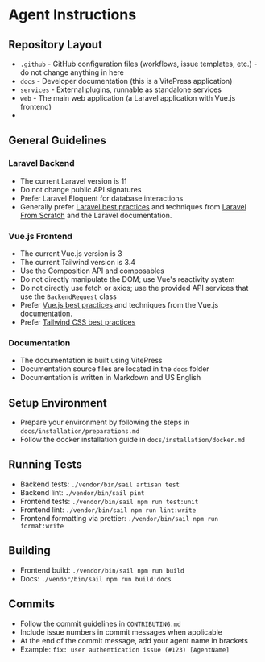 # Agent Instructions

## Repository Layout
- `.github` - GitHub configuration files (workflows, issue templates, etc.) - do not change anything in here
- `docs` - Developer documentation (this is a VitePress application)
- `services` - External plugins, runnable as standalone services
- `web` - The main web application (a Laravel application with Vue.js frontend)
- 
## General Guidelines

### Laravel Backend
- The current Laravel version is 11
- Do not change public API signatures
- Prefer Laravel Eloquent for database interactions
- Generally prefer [Laravel best practices](https://github.com/alexeymezenin/laravel-best-practices) and
  techniques from [Laravel From Scratch](https://laracasts.com/series/laravel-8-from-scratch) and the Laravel documentation.

### Vue.js Frontend
- The current Vue.js version is 3
- The current Tailwind version is 3.4
- Use the Composition API and composables
- Do not directly manipulate the DOM; use Vue's reactivity system
- Do not directly use fetch or axios; use the provided API services that use the `BackendRequest` class
- Prefer [Vue.js best practices](https://vuejs.org/guide/best-practices/) and techniques from the Vue.js documentation.
- Prefer [Tailwind CSS best practices](https://tailwindcss.com/docs/best-practices)

### Documentation
- The documentation is built using VitePress
- Documentation source files are located in the `docs` folder
- Documentation is written in Markdown and US English

## Setup Environment
- Prepare your environment by following the steps in `docs/installation/preparations.md`
- Follow the docker installation guide in `docs/installation/docker.md`

## Running Tests
- Backend tests: `./vendor/bin/sail artisan test`
- Backend lint: `./vendor/bin/sail pint`
- Frontend tests: `./vendor/bin/sail npm run test:unit`
- Frontend lint: `./vendor/bin/sail npm run lint:write`
- Frontend formatting via prettier: `./vendor/bin/sail npm run format:write`

## Building
- Frontend build: `./vendor/bin/sail npm run build`
- Docs: `./vendor/bin/sail npm run build:docs`

## Commits
- Follow the commit guidelines in `CONTRIBUTING.md`
- Include issue numbers in commit messages when applicable
- At the end of the commit message, add your agent name in brackets
- Example: `fix: user authentication issue (#123) [AgentName]`
